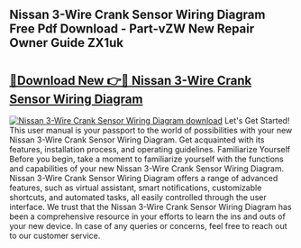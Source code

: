## Nissan 3-Wire Crank Sensor Wiring Diagram Free Pdf Download - Part-vZW New Repair Owner Guide ZX1uk

# <h2><a href="http://dfqb2h7.blite.top/?on=Nissan+3-Wire+Crank+Sensor+Wiring+Diagram">🔗Download New 👉🔴 Nissan 3-Wire Crank Sensor Wiring Diagram</a></h2>

[![Nissan 3-Wire Crank Sensor Wiring Diagram download](https://i.imgur.com/lujVjoI.png)](http://dfqb2h7.blite.top/?on=Nissan+3-Wire+Crank+Sensor+Wiring+Diagram)
Let's Get Started! This user manual is your passport to the world of possibilities with your new Nissan 3-Wire Crank Sensor Wiring Diagram. Get acquainted with its features, installation process, and operating guidelines. Familiarize Yourself Before you begin, take a moment to familiarize yourself with the functions and capabilities of your new Nissan 3-Wire Crank Sensor Wiring Diagram. Nissan 3-Wire Crank Sensor Wiring Diagram offers a range of advanced features, such as virtual assistant, smart notifications, customizable shortcuts, and automated tasks, all easily controlled through the user interface. We trust that the Nissan 3-Wire Crank Sensor Wiring Diagram has been a comprehensive resource in your efforts to learn the ins and outs of your new device. In case of any queries or concerns, feel free to reach out to our customer service.
